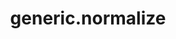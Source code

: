 ---
layout: documentation-single
title: generic.normalize
section: generic
package: generic.normalize
---